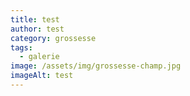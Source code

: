 ```yaml
---
title: test
author: test
category: grossesse
tags:
  - galerie
image: /assets/img/grossesse-champ.jpg
imageAlt: test
---
```

